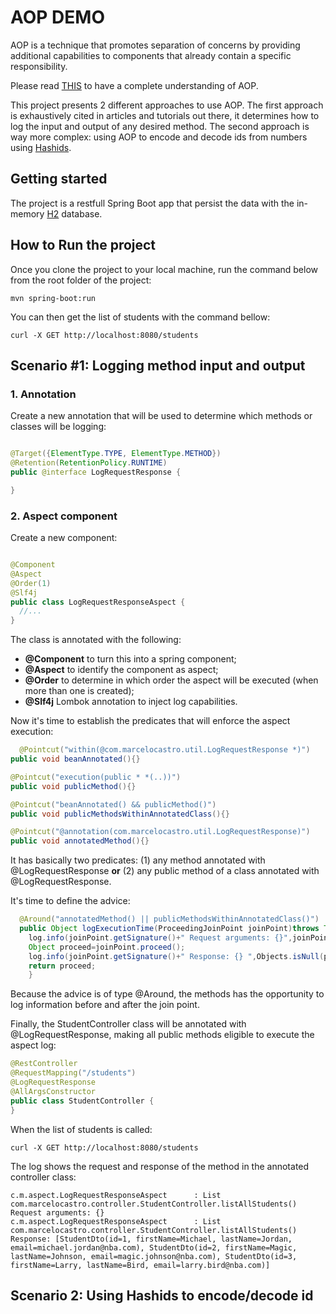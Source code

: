 # AOP DEMO

AOP is a technique that promotes separation of concerns by providing additional capabilities to components that already
contain a specific responsibility.

Please read [THIS](https://docs.spring.io/spring-framework/docs/2.5.0/reference/aop.html) to have a complete
understanding of AOP.

This project presents 2 different approaches to use AOP. The first approach is exhaustively cited in articles and
tutorials out there, it determines how to log the input and output of any desired method. The second approach is way
more complex: using AOP to encode and decode ids from numbers using [Hashids](https://hashids.org/).

## Getting started

The project is a restfull Spring Boot app that persist the data with the
in-memory [H2](https://www.h2database.com/html/main.html) database.

## How to Run the project

Once you clone the project to your local machine, run the command below from the root folder of the project:

```shell
mvn spring-boot:run
```

You can then get the list of students with the command bellow:

```shell
curl -X GET http://localhost:8080/students
```

## Scenario #1: Logging method input and output

### 1. Annotation

Create a new annotation that will be used to determine which methods or classes will be logging:

```java

@Target({ElementType.TYPE, ElementType.METHOD})
@Retention(RetentionPolicy.RUNTIME)
public @interface LogRequestResponse {

}
```

### 2. Aspect component

Create a new component:

```java

@Component
@Aspect
@Order(1)
@Slf4j
public class LogRequestResponseAspect {
  //...
}
```

The class is annotated with the following:

* **@Component** to turn this into a spring component;
* **@Aspect** to identify the component as aspect;
* **@Order** to determine in which order the aspect will be executed (when more than one is created);
* **@Slf4j** Lombok annotation to inject log capabilities.

Now it's time to establish the predicates that will enforce the aspect execution:

```java
  @Pointcut("within(@com.marcelocastro.util.LogRequestResponse *)")
public void beanAnnotated(){}

@Pointcut("execution(public * *(..))")
public void publicMethod(){}

@Pointcut("beanAnnotated() && publicMethod()")
public void publicMethodsWithinAnnotatedClass(){}

@Pointcut("@annotation(com.marcelocastro.util.LogRequestResponse)")
public void annotatedMethod(){}
```

It has basically two predicates: (1) any method annotated with @LogRequestResponse **or** (2) any public method of a
class annotated with @LogRequestResponse.

It's time to define the advice:

```java
  @Around("annotatedMethod() || publicMethodsWithinAnnotatedClass()")
  public Object logExecutionTime(ProceedingJoinPoint joinPoint)throws Throwable{
    log.info(joinPoint.getSignature()+" Request arguments: {}",joinPoint.getArgs());
    Object proceed=joinPoint.proceed();
    log.info(joinPoint.getSignature()+" Response: {} ",Objects.isNull(proceed)?"{}":proceed);
    return proceed;
    }
```

Because the advice is of type @Around, the methods has the opportunity to log information before and after the
join point. 

Finally, the StudentController class will be annotated with @LogRequestResponse, making all public methods eligible to 
execute the aspect log:

```java
@RestController
@RequestMapping("/students")
@LogRequestResponse 
@AllArgsConstructor
public class StudentController {
}
```

When the list of students is called:
``` 
curl -X GET http://localhost:8080/students
```
The log shows the request and response of the method in the annotated controller class:
```
c.m.aspect.LogRequestResponseAspect      : List com.marcelocastro.controller.StudentController.listAllStudents() Request arguments: {}
c.m.aspect.LogRequestResponseAspect      : List com.marcelocastro.controller.StudentController.listAllStudents() Response: [StudentDto(id=1, firstName=Michael, lastName=Jordan, email=michael.jordan@nba.com), StudentDto(id=2, firstName=Magic, lastName=Johnson, email=magic.johnson@nba.com), StudentDto(id=3, firstName=Larry, lastName=Bird, email=larry.bird@nba.com)]
```

## Scenario 2: Using Hashids to encode/decode id
